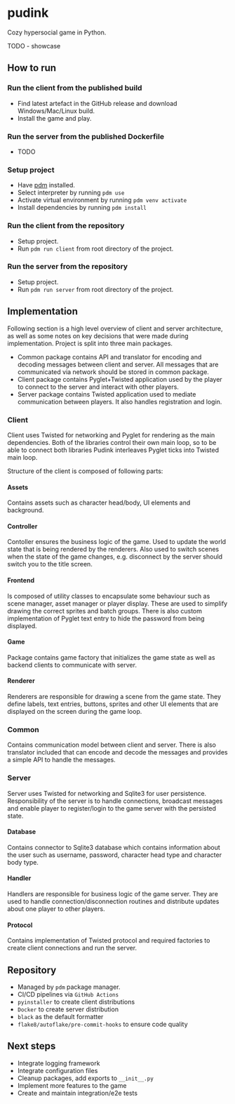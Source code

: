 # pudink
Cozy hypersocial game in Python.

TODO - showcase

## How to run

### Run the client from the published build
- Find latest artefact in the GitHub release and download Windows/Mac/Linux build.
- Install the game and play.

### Run the server from the published Dockerfile
- TODO

### Setup project
- Have [pdm](https://pdm-project.org/en/latest/) installed.
- Select interpreter by running ```pdm use```
- Activate virtual environment by running ```pdm venv activate```
- Install dependencies by running ```pdm install```

### Run the client from the repository
- Setup project.
- Run ```pdm run client``` from root directory of the project.

### Run the server from the repository
- Setup project.
- Run ```pdm run server``` from root directory of the project.

## Implementation
Following section is a high level overview of client and server architecture, as well as some notes on key decisions that were made during implementation.
Project is split into three main packages.
- Common package contains API and translator for encoding and decoding messages between client and server. All messages that are communicated via network should be stored in common package.
- Client package contains Pyglet+Twisted application used by the player to connect to the server and interact with other players.
- Server package contains Twisted application used to mediate communication between players. It also handles registration and login.


### Client
Client uses Twisted for networking and Pyglet for rendering as the main dependencies. Both of the libraries control their own main loop,
so to be able to connect both libraries Pudink interleaves Pyglet ticks into Twisted main loop.

Structure of the client is composed of following parts:
#### Assets
Contains assets such as character head/body, UI elements and background.

#### Controller
Contoller ensures the business logic of the game. Used to update the world state that is being rendered by the renderers.
Also used to switch scenes when the state of the game changes, e.g. disconnect by the server should switch you to the title screen.

#### Frontend
Is composed of utility classes to encapsulate some behaviour such as scene manager, asset manager or player display.
These are used to simplify drawing the correct sprites and batch groups. There is also custom implementation of Pyglet text entry to hide the password from being displayed.

#### Game
Package contains game factory that initializes the game state as well as backend clients to communicate with server.

#### Renderer
Renderers are responsible for drawing a scene from the game state.
They define labels, text entries, buttons, sprites and other UI elements that are displayed on the screen during the game loop.

### Common
Contains communication model between client and server. There is also translator included that can encode and decode the messages and provides a simple API to handle the messages.

### Server
Server uses Twisted for networking and Sqlite3 for user persistence.
Responsibility of the server is to handle connections, broadcast messages and enable player to register/login to the game server with the persisted state.

#### Database
Contains connector to Sqlite3 database which contains information about the user such as username, password, character head type and character body type.

#### Handler
Handlers are responsible for business logic of the game server. They are used to handle connection/disconnection routines and distribute updates about one player to other players.

#### Protocol
Contains implementation of Twisted protocol and required factories to create client connections and run the server.

## Repository
- Managed by ```pdm``` package manager.
- CI/CD pipelines via ```GitHub Actions```
- ```pyinstaller``` to create client distributions
- ```Docker``` to create server distribution
- ```black``` as the default formatter
- ```flake8/autoflake/pre-commit-hooks``` to ensure code quality

## Next steps
- Integrate logging framework
- Integrate configuration files
- Cleanup packages, add exports to ```__init__.py```
- Implement more features to the game
- Create and maintain integration/e2e tests

